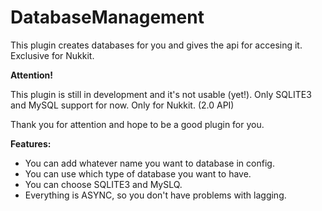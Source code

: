# DatabaseManagement
This plugin creates databases for you and gives the api for accesing it. Exclusive for Nukkit.


**Attention!**

This plugin is still in development and it's not usable (yet!).
Only SQLITE3 and MySQL support for now.
Only for Nukkit. (2.0 API)

Thank you for attention and hope to be a good plugin for you.

**Features:**

* You can add whatever name you want to database in config.
* You can use which type of database you want to have.
* You can choose SQLITE3 and MySLQ.
* Everything is ASYNC, so you don't have problems with lagging.